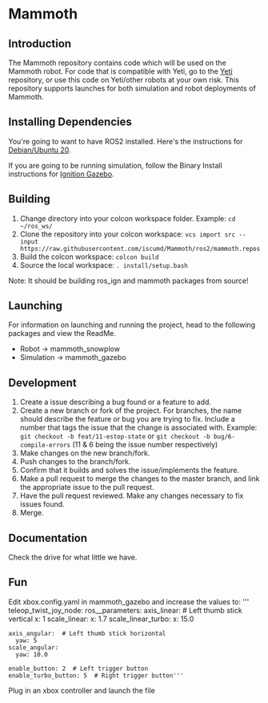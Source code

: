 # Mammoth

## Introduction

The Mammoth repository contains code which will be used on the Mammoth robot. For code that is compatible with Yeti, go to the [Yeti](https://github.com/iscumd/Yeti) repository, or use this code on Yeti/other robots at your own risk. This repository supports launches for both simulation and robot deployments of Mammoth.

## Installing Dependencies

You're going to want to have ROS2 installed. Here's the instructions for [Debian/Ubuntu 20](https://docs.ros.org/en/foxy/Installation/Ubuntu-Install-Debians.html).

If you are going to be running simulation, follow the Binary Install instructions for [Ignition Gazebo](https://ignitionrobotics.org/docs/edifice/install_ubuntu).


## Building

1. Change directory into your colcon workspace folder. Example: `cd ~/ros_ws/`
2. Clone the repository into your colcon workspace: `vcs import src --input https://raw.githubusercontent.com/iscumd/Mammoth/ros2/mammoth.repos`
3. Build the colcon workspace: `colcon build`
4. Source the local workspace: `. install/setup.bash`

Note: It should be building ros_ign and mammoth packages from source!

## Launching

For information on launching and running the project, head to the following packages and view the ReadMe.
- Robot -> mammoth_snowplow
- Simulation -> mammoth_gazebo

## Development

1. Create a issue describing a bug found or a feature to add.
2. Create a new branch or fork of the project. For branches, the name should describe the feature or bug you are trying to fix. Include a number that tags the issue that the change is associated with. Example: `git checkout -b feat/11-estop-state` or `git checkout -b bug/6-compile-errors` (11 & 6 being the issue number respectively)
3. Make changes on the new branch/fork.
4. Push changes to the branch/fork.
5. Confirm that it builds and solves the issue/implements the feature.
6. Make a pull request to merge the changes to the master branch, and link the appropriate issue to the pull request.
7. Have the pull request reviewed. Make any changes necessary to fix issues found.
8. Merge.

## Documentation

Check the drive for what little we have.

## Fun 
Edit xbox.config.yaml in mammoth_gazebo and increase the values to: 
'''
teleop_twist_joy_node:
  ros__parameters:
    axis_linear:  # Left thumb stick vertical
      x: 1
    scale_linear:
      x: 1.7
    scale_linear_turbo:
      x: 15.0

    axis_angular:  # Left thumb stick horizontal
      yaw: 5
    scale_angular:
      yaw: 10.0

    enable_button: 2  # Left trigger button
    enable_turbo_button: 5  # Right trigger button'''
Plug in an xbox controller and launch the file    
